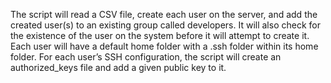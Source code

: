 The script will read a CSV file, create each user on the server, and add the created user(s) to an existing group called developers. It will also check for the existence of the user on the system before it will attempt to create it. Each user will have a default home folder with a .ssh folder within its home folder. For each user’s SSH configuration, the script will create an authorized_keys file and add a given public key to it.


